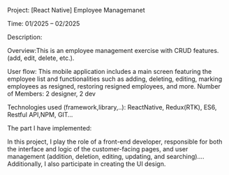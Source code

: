 Project: [React Native] Employee Managemanet

Time: 01/2025 – 02/2025

Description:

Overview:This is an employee management exercise with CRUD features.(add, edit, delete, etc.).

User flow: This mobile application includes a main screen featuring the employee list and functionalities such as adding, deleting, editing, marking employees as resigned, restoring resigned employees, and more.
Number of Members: 2 designer, 2 dev

Technologies used (framework,library,..): ReactNative, Redux(RTK), ES6, Restful API,NPM, GIT…

The part I have implemented:

In this project, I play the role of a front-end developer, responsible for both the interface and logic of the customer-facing pages, and user management (addition, deletion, editing, updating, and searching)…. Additionally, I also participate in creating the UI design.
